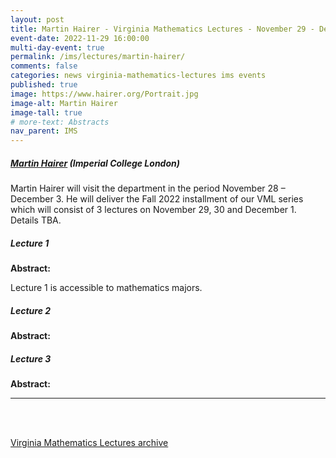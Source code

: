 ```yaml
---
layout: post
title: Martin Hairer - Virginia Mathematics Lectures - November 29 - December 1, 2022
event-date: 2022-11-29 16:00:00
multi-day-event: true
permalink: /ims/lectures/martin-hairer/
comments: false
categories: news virginia-mathematics-lectures ims events
published: true
image: https://www.hairer.org/Portrait.jpg
image-alt: Martin Hairer
image-tall: true
# more-text: Abstracts
nav_parent: IMS
---
```


<h5 class="mt-1 mb-4"><a href="https://www.hairer.org">Martin Hairer</a> (Imperial College London)</h5>

Martin Hairer will visit the department in the period November 28 – December 3. He will deliver the Fall 2022 installment of our VML series which will consist of 3 lectures on November 29, 30 and December 1. Details TBA.

<!--more-->

##### Lecture 1
### 

**Abstract:** 

Lecture 1 is accessible to mathematics majors.

##### Lecture 2
### 

**Abstract:** 

##### Lecture 3
### 

**Abstract:** 


---

<br><br>

[Virginia Mathematics Lectures archive]({{site.url}}/ims/lectures)
